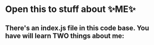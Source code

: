 # Open this to stuff about ✨ME✨

## There's an index.js file in this code base. You have will learn TWO things about me:
